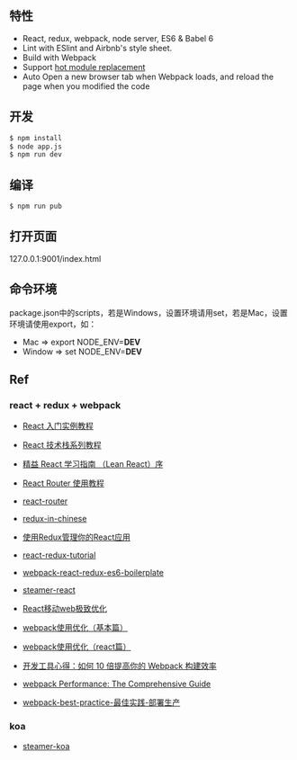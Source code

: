 ## 特性

- React, redux, webpack, node server, ES6 & Babel 6
- Lint with ESlint and Airbnb's style sheet.
- Build with Webpack
- Support [hot module replacement](https://webpack.github.io/docs/hot-module-replacement.html)
- Auto Open a new browser tab when Webpack loads, and reload the page when you modified the code

## 开发

```bash
$ npm install
$ node app.js
$ npm run dev
```

## 编译

```bash
$ npm run pub
```

## 打开页面

127.0.0.1:9001/index.html

## 命令环境
package.json中的scripts，若是Windows，设置环境请用set，若是Mac，设置环境请使用export，如：
* Mac => export NODE_ENV=__DEV__
* Window => set NODE_ENV=__DEV__

## Ref

### react + redux + webpack

- [React 入门实例教程](http://www.ruanyifeng.com/blog/2015/03/react.html)
- [React 技术栈系列教程](http://www.ruanyifeng.com/blog/2016/09/react-technology-stack.html)
- [精益 React 学习指南 （Lean React）序](https://segmentfault.com/a/1190000005136764)
- [React Router 使用教程](http://www.ruanyifeng.com/blog/2016/05/react_router.html)
- [react-router](https://github.com/reactjs/react-router-tutorial)

- [redux-in-chinese](https://github.com/camsong/redux-in-chinese)
- [使用Redux管理你的React应用](https://github.com/matthew-sun/redux-example)
- [react-redux-tutorial](https://github.com/lewis617/react-redux-tutorial)

- [webpack-react-redux-es6-boilerplate](https://github.com/xiaoyann/webpack-react-redux-es6-boilerplate)
- [steamer-react](https://github.com/huangtubiao/steamer-react)

- [React移动web极致优化](https://github.com/lcxfs1991/blog/issues/8)
- [webpack使用优化（基本篇）](https://github.com/lcxfs1991/blog/issues/2)
- [webpack使用优化（react篇）](https://github.com/lcxfs1991/blog/issues/7)
- [开发工具心得：如何 10 倍提高你的 Webpack 构建效率](https://segmentfault.com/a/1190000005770042)
- [webpack Performance: The Comprehensive Guide](https://github.com/lcxfs1991/blog/issues/15)
- [webpack-best-practice-最佳实践-部署生产](http://qiutc.me/post/webpack-best-practice-最佳实践-部署生产.html)


### koa

- [steamer-koa](https://github.com/huangtubiao/steamer-koa)
